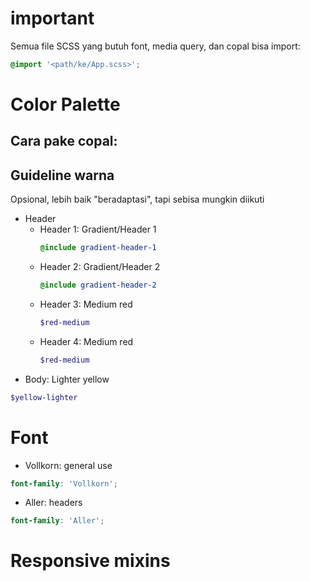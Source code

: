 # important
Semua file SCSS yang butuh font, media query, dan copal bisa import:
```scss
@import '<path/ke/App.scss>';
```
# Color Palette
## Cara pake copal:
## Guideline warna
Opsional, lebih baik "beradaptasi", tapi sebisa mungkin diikuti
- Header
    - Header 1: Gradient/Header 1
        ```scss
        @include gradient-header-1
        ```
    - Header 2: Gradient/Header 2
        ```scss
        @include gradient-header-2
        ```
    - Header 3: Medium red
        ```scss
        $red-medium
        ```
    - Header 4: Medium red
        ```scss
        $red-medium
        ```
- Body: Lighter yellow
```scss
$yellow-lighter
```

# Font
- Vollkorn: general use
```scss
font-family: 'Vollkorn';
```
- Aller: headers
```scss
font-family: 'Aller';
```

# Responsive mixins